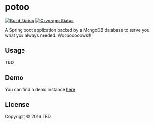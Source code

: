 # potoo
[![Build Status](https://travis-ci.org/gkaran/potoo.svg?branch=master)](https://travis-ci.org/gkaran/potoo) [![Coverage Status](https://coveralls.io/repos/github/gkaran/potoo/badge.svg?branch=master)](https://coveralls.io/github/gkaran/potoo?branch=master)

A Spring boot application backed by a MongoDB database to serve you what you always needed. Woooooooows!!!!

## Usage

TBD

## Demo

You can find a demo instance [here](http://polar-fjord-99350.herokuapp.com)

## License

Copyright © 2016 TBD